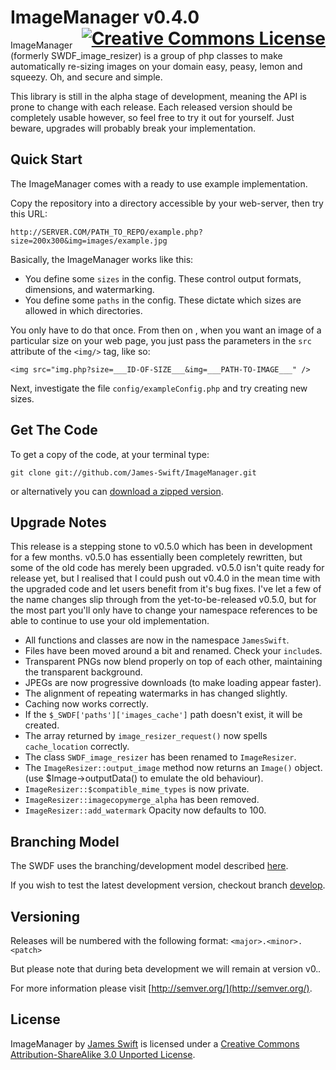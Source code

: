 <h1>
ImageManager v0.4.0 
<a rel="license" href="http://creativecommons.org/licenses/by-sa/3.0/deed.en_US" style="float:right;"><img alt="Creative Commons License" style="border-width:0" src="http://i.creativecommons.org/l/by-sa/3.0/88x31.png" /></a>
</h1>

ImageManager (formerly SWDF_image_resizer) is a group of php classes to make automatically 
re-sizing images on your domain easy, peasy, lemon and squeezy. Oh, and secure and simple.

This library is still in the alpha stage of development, meaning the API is prone to 
change with each release. Each released version should be completely usable however, so 
feel free to try it out for yourself. Just beware, upgrades will probably break your 
implementation.

## Quick Start

The ImageManager comes with a ready to use example implementation. 

Copy the repository into a directory accessible by your web-server, then try this URL:

`http://SERVER.COM/PATH_TO_REPO/example.php?size=200x300&img=images/example.jpg`

Basically, the ImageManager works like this:

- You define some `sizes` in the config. These control output formats, dimensions, and watermarking.
- You define some `paths` in the config. These dictate which sizes are allowed in which directories.

You only have to do that once. From then on , when you want an image of a particular 
size on your web page, you just pass the parameters in the `src` attribute of the `<img/>` tag, like so:

	<img src="img.php?size=___ID-OF-SIZE___&img=___PATH-TO-IMAGE___" />

Next, investigate the file `config/exampleConfig.php` and try creating new sizes.

## Get The Code

To get a copy of the code, at your terminal type:

`git clone git://github.com/James-Swift/ImageManager.git`

or alternatively you can 
[download a zipped version](https://github.com/James-Swift/ImageManager/archive/master.zip).

## Upgrade Notes

This release is a stepping stone to v0.5.0 which has been in development for a few
months. v0.5.0 has essentially been completely rewritten, but some of the old code 
has merely been upgraded. v0.5.0 isn't quite ready for release yet, but I realised 
that I could push out v0.4.0 in the mean time with the upgraded code and let users
benefit from it's bug fixes. I've let a few of the name changes slip through from 
the yet-to-be-released v0.5.0, but for the most part you'll only have to change 
your namespace references to be able to continue to use your old implementation.

+ All functions and classes are now in the namespace `JamesSwift`.
+ Files have been moved around a bit and renamed. Check your `include`s.
+ Transparent PNGs now blend properly on top of each other, maintaining the transparent background.
+ JPEGs are now progressive downloads (to make loading appear faster).
+ The alignment of repeating watermarks in has changed slightly.
+ Caching now works correctly.
+ If the `$_SWDF['paths']['images_cache']` path doesn't exist, it will be created.
+ The array returned by `image_resizer_request()` now spells `cache_location` correctly.
+ The class `SWDF_image_resizer` has been renamed to `ImageResizer`.
+ The `ImageResizer::output_image` method now returns an `Image()` object. (use $Image->outputData() to emulate the old behaviour).
+ `ImageResizer::$compatible_mime_types` is now private.
+ `ImageResizer::imagecopymerge_alpha` has been removed.
+ `ImageResizer::add_watermark` Opacity now defaults to 100.

## Branching Model

The SWDF uses the branching/development model described 
[here](http://nvie.com/posts/a-successful-git-branching-model/).

If you wish to test the latest development version, checkout branch 
[develop](https://github.com/James-Swift/ImageManager/tree/develop).

## Versioning

Releases will be numbered with the following format: `<major>.<minor>.<patch>`

But please note that during beta development we will remain at version v0.*.*

For more information please visit [http://semver.org/](http://semver.org/).

## License

<span xmlns:dct="http://purl.org/dc/terms/" property="dct:title">ImageManager</span> by 
<a xmlns:cc="http://creativecommons.org/ns#" href="https://github.com/James-Swift/ImageManager" property="cc:attributionName" rel="cc:attributionURL">James Swift</a>
 is licensed under a <a rel="license" href="http://creativecommons.org/licenses/by-sa/3.0/deed.en_US">Creative Commons Attribution-ShareAlike 3.0 Unported License</a>.